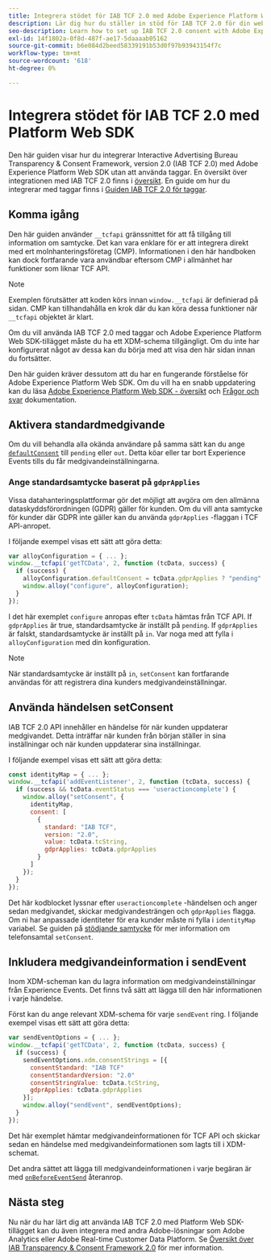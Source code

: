 ```yaml
---
title: Integrera stödet för IAB TCF 2.0 med Adobe Experience Platform Web SDK
description: Lär dig hur du ställer in stöd för IAB TCF 2.0 för din webbplats utan att använda taggar.
seo-description: Learn how to set up IAB TCF 2.0 consent with Adobe Experience Platform Web SDK
exl-id: 14f1802a-0f8d-487f-ae17-5daaaab05162
source-git-commit: b6e084d2beed58339191b53d0f97b93943154f7c
workflow-type: tm+mt
source-wordcount: '618'
ht-degree: 0%

---
```


# Integrera stödet för IAB TCF 2.0 med Platform Web SDK

Den här guiden visar hur du integrerar Interactive Advertising Bureau Transparency &amp; Consent Framework, version 2.0 (IAB TCF 2.0) med Adobe Experience Platform Web SDK utan att använda taggar. En översikt över integrationen med IAB TCF 2.0 finns i [översikt](./overview.md). En guide om hur du integrerar med taggar finns i [Guiden IAB TCF 2.0 för taggar](./with-tags.md).

## Komma igång

Den här guiden använder `__tcfapi` gränssnittet för att få tillgång till information om samtycke. Det kan vara enklare för er att integrera direkt med ert molnhanteringsföretag (CMP). Informationen i den här handboken kan dock fortfarande vara användbar eftersom CMP i allmänhet har funktioner som liknar TCF API.

>[!NOTE]
>
>Exemplen förutsätter att koden körs innan `window.__tcfapi` är definierad på sidan. CMP kan tillhandahålla en krok där du kan köra dessa funktioner när `__tcfapi` objektet är klart.

Om du vill använda IAB TCF 2.0 med taggar och Adobe Experience Platform Web SDK-tillägget måste du ha ett XDM-schema tillgängligt. Om du inte har konfigurerat något av dessa kan du börja med att visa den här sidan innan du fortsätter.

Den här guiden kräver dessutom att du har en fungerande förståelse för Adobe Experience Platform Web SDK. Om du vill ha en snabb uppdatering kan du läsa [Adobe Experience Platform Web SDK - översikt](../../home.md) och [Frågor och svar](../../faq.md) dokumentation.

## Aktivera standardmedgivande

Om du vill behandla alla okända användare på samma sätt kan du ange [`defaultConsent`](/help/web-sdk/commands/configure/defaultconsent.md) till `pending` eller `out`. Detta köar eller tar bort Experience Events tills du får medgivandeinställningarna.

### Ange standardsamtycke baserat på `gdprApplies`

Vissa datahanteringsplattformar gör det möjligt att avgöra om den allmänna dataskyddsförordningen (GDPR) gäller för kunden. Om du vill anta samtycke för kunder där GDPR inte gäller kan du använda `gdprApplies` -flaggan i TCF API-anropet.

I följande exempel visas ett sätt att göra detta:

```javascript
var alloyConfiguration = { ... };
window.__tcfapi('getTCData', 2, function (tcData, success) {
  if (success) {
    alloyConfiguration.defaultConsent = tcData.gdprApplies ? "pending" : "in";
    window.alloy("configure", alloyConfiguration);
  }
});
```

I det här exemplet `configure` anropas efter `tcData` hämtas från TCF API. If `gdprApplies` är true, standardsamtycke är inställt på `pending`. If `gdprApplies` är falskt, standardsamtycke är inställt på `in`. Var noga med att fylla i `alloyConfiguration` med din konfiguration.

>[!NOTE]
>
>När standardsamtycke är inställt på `in`, `setConsent` kan fortfarande användas för att registrera dina kunders medgivandeinställningar.

## Använda händelsen setConsent

IAB TCF 2.0 API innehåller en händelse för när kunden uppdaterar medgivandet. Detta inträffar när kunden från början ställer in sina inställningar och när kunden uppdaterar sina inställningar.

I följande exempel visas ett sätt att göra detta:

```javascript
const identityMap = { ... };
window.__tcfapi('addEventListener', 2, function (tcData, success) {
  if (success && tcData.eventStatus === 'useractioncomplete') {
    window.alloy("setConsent", {
      identityMap,
      consent: [
        {
          standard: "IAB TCF",
          version: "2.0",
          value: tcData.tcString,
          gdprApplies: tcData.gdprApplies
        }
      ]
    });
  }
});
```

Det här kodblocket lyssnar efter `useractioncomplete` -händelsen och anger sedan medgivandet, skickar medgivandesträngen och `gdprApplies` flagga. Om ni har anpassade identiteter för era kunder måste ni fylla i `identityMap` variabel. Se guiden på [stödjande samtycke](../../consent/supporting-consent.md) för mer information om telefonsamtal `setConsent`.

## Inkludera medgivandeinformation i sendEvent

Inom XDM-scheman kan du lagra information om medgivandeinställningar från Experience Events. Det finns två sätt att lägga till den här informationen i varje händelse.

Först kan du ange relevant XDM-schema för varje `sendEvent` ring. I följande exempel visas ett sätt att göra detta:

```javascript
var sendEventOptions = { ... };
window.__tcfapi('getTCData', 2, function (tcData, success) {
  if (success) {
    sendEventOptions.xdm.consentStrings = [{
      consentStandard: "IAB TCF"
      consentStandardVersion: "2.0"
      consentStringValue: tcData.tcString,
      gdprApplies: tcData.gdprApplies
    }];
    window.alloy("sendEvent", sendEventOptions);
  }
});
```

Det här exemplet hämtar medgivandeinformationen för TCF API och skickar sedan en händelse med medgivandeinformationen som lagts till i XDM-schemat.

Det andra sättet att lägga till medgivandeinformationen i varje begäran är med [`onBeforeEventSend`](/help/web-sdk/commands/configure/onbeforeeventsend.md) återanrop.

## Nästa steg

Nu när du har lärt dig att använda IAB TCF 2.0 med Platform Web SDK-tillägget kan du även integrera med andra Adobe-lösningar som Adobe Analytics eller Adobe Real-time Customer Data Platform. Se [Översikt över IAB Transparency &amp; Consent Framework 2.0](./overview.md) för mer information.
